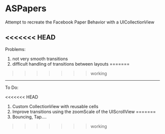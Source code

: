 ASPapers
========

Attempt to recreate the Facebook Paper Behavior with a UICollectionView

<<<<<<< HEAD
---------------
Problems:

1) not very smooth transitions
2) difficult handling of transitions between layouts
=======
>>>>>>> working

--------------
To Do:

<<<<<<< HEAD
1) Custom CollectionView with reusable cells
2) Improve transitions using the zoomScale of the UIScrollView
=======
1) Bouncing, Tap....
>>>>>>> working
